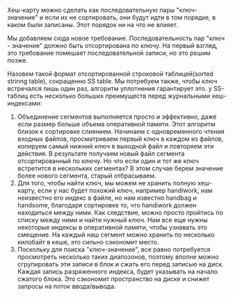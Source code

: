 Хеш-карту можно сделать как последовательную пары "ключ-значение" и если их не сортировать, они будут идти в том порядке, в каком были записаны. Этот порядок ни на что не влияет.

Мы добавляем сюда новое требование. Последовательность пар "ключ - значение" должно быть отсортирована по ключу. На первый взгляд, это требование помешает последовательной записи, но это решим позже.

Назовем такой формат отсортированной строковой таблицей(sorted strinng table), сокращенно SS table. Мы потребуем также, чтобы ключ встречался лишь один раз, алгоритм уплотнения гарантирует это. у SS-таблиц есть несколько больших преимуществ перед журнальными хеш-индексами:
1. Объединение сегментов выполняется просто и эффективно, даже если размер больше объема оперативной памяти. Этот алгоритм близок к сортировке слиянием. Начинаем с одновременного чтения входных файлов, просматриваем первый ключ в каждом из файлов, копируем самый нижний ключ в выходной файл и повторяем эти действия. В результате получаем новый файл  сегмента отсортированный по ключу.  Но что если один и тот же ключ встретится в нескольких сегментах? В этом случае берем значение более нового сегмента, старый отбрасываем.
2. Для того, чтобы найти ключ, мы можем не хранить полную хеш-карту, если у нас будет похожий ключ, например handiwork, нам неизвестно его индекс в файле, но нам известно handbag и handsome, благодаря сортировке то, что handiwork должен находиться между ними. Как следствие, можно просто пройтись по списку между ними и найти нужный ключ. Нам все еще нужны некоторые индексы в оперативной памяти, чтобы узнавать это смещение. На каждый наш сегмент можно хранить по несколько килобайт в кеше, это сильно сэкономит место.
3. Поскольку для поиска "ключ-значение", все равно потребуется просмотреть несколько таких диапозонов, поэтому вполне можно сгрупировать эти записи в блок и сжать его перед записью на диск. Каждая запись разряженного индекса, будет указывать на начало сжатого блока. Это сэкономит пространство на диске и снижет запросы на поток ввода/вывода.